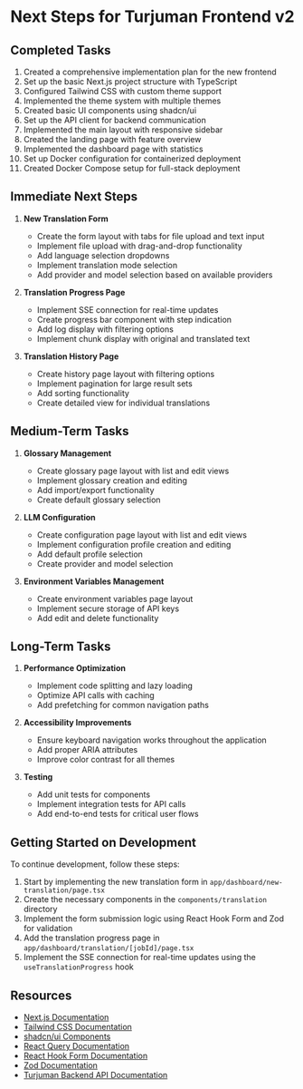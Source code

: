 # Next Steps for Turjuman Frontend v2

## Completed Tasks

1. Created a comprehensive implementation plan for the new frontend
2. Set up the basic Next.js project structure with TypeScript
3. Configured Tailwind CSS with custom theme support
4. Implemented the theme system with multiple themes
5. Created basic UI components using shadcn/ui
6. Set up the API client for backend communication
7. Implemented the main layout with responsive sidebar
8. Created the landing page with feature overview
9. Implemented the dashboard page with statistics
10. Set up Docker configuration for containerized deployment
11. Created Docker Compose setup for full-stack deployment

## Immediate Next Steps

1. **New Translation Form**
   - Create the form layout with tabs for file upload and text input
   - Implement file upload with drag-and-drop functionality
   - Add language selection dropdowns
   - Implement translation mode selection
   - Add provider and model selection based on available providers

2. **Translation Progress Page**
   - Implement SSE connection for real-time updates
   - Create progress bar component with step indication
   - Add log display with filtering options
   - Implement chunk display with original and translated text

3. **Translation History Page**
   - Create history page layout with filtering options
   - Implement pagination for large result sets
   - Add sorting functionality
   - Create detailed view for individual translations

## Medium-Term Tasks

1. **Glossary Management**
   - Create glossary page layout with list and edit views
   - Implement glossary creation and editing
   - Add import/export functionality
   - Create default glossary selection

2. **LLM Configuration**
   - Create configuration page layout with list and edit views
   - Implement configuration profile creation and editing
   - Add default profile selection
   - Create provider and model selection

3. **Environment Variables Management**
   - Create environment variables page layout
   - Implement secure storage of API keys
   - Add edit and delete functionality

## Long-Term Tasks

1. **Performance Optimization**
   - Implement code splitting and lazy loading
   - Optimize API calls with caching
   - Add prefetching for common navigation paths

2. **Accessibility Improvements**
   - Ensure keyboard navigation works throughout the application
   - Add proper ARIA attributes
   - Improve color contrast for all themes

3. **Testing**
   - Add unit tests for components
   - Implement integration tests for API calls
   - Add end-to-end tests for critical user flows

## Getting Started on Development

To continue development, follow these steps:

1. Start by implementing the new translation form in `app/dashboard/new-translation/page.tsx`
2. Create the necessary components in the `components/translation` directory
3. Implement the form submission logic using React Hook Form and Zod for validation
4. Add the translation progress page in `app/dashboard/translation/[jobId]/page.tsx`
5. Implement the SSE connection for real-time updates using the `useTranslationProgress` hook

## Resources

- [Next.js Documentation](https://nextjs.org/docs)
- [Tailwind CSS Documentation](https://tailwindcss.com/docs)
- [shadcn/ui Components](https://ui.shadcn.com)
- [React Query Documentation](https://tanstack.com/query/latest/docs/react/overview)
- [React Hook Form Documentation](https://react-hook-form.com/docs)
- [Zod Documentation](https://zod.dev)
- [Turjuman Backend API Documentation](http://localhost:8051/docs)
